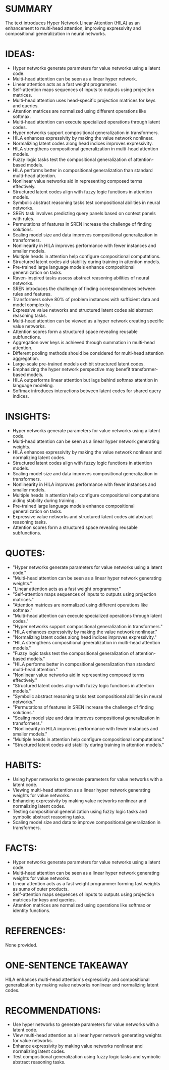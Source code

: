 # SUMMARY
The text introduces Hyper Network Linear Attention (HILA) as an enhancement to multi-head attention, improving expressivity and compositional generalization in neural networks.

# IDEAS:
- Hyper networks generate parameters for value networks using a latent code.
- Multi-head attention can be seen as a linear hyper network.
- Linear attention acts as a fast weight programmer.
- Self-attention maps sequences of inputs to outputs using projection matrices.
- Multi-head attention uses head-specific projection matrices for keys and queries.
- Attention matrices are normalized using different operations like softmax.
- Multi-head attention can execute specialized operations through latent codes.
- Hyper networks support compositional generalization in transformers.
- HILA enhances expressivity by making the value network nonlinear.
- Normalizing latent codes along head indices improves expressivity.
- HILA strengthens compositional generalization in multi-head attention models.
- Fuzzy logic tasks test the compositional generalization of attention-based models.
- HILA performs better in compositional generalization than standard multi-head attention.
- Nonlinear value networks aid in representing composed terms effectively.
- Structured latent codes align with fuzzy logic functions in attention models.
- Symbolic abstract reasoning tasks test compositional abilities in neural networks.
- SREN task involves predicting query panels based on context panels with rules.
- Permutations of features in SREN increase the challenge of finding solutions.
- Scaling model size and data improves compositional generalization in transformers.
- Nonlinearity in HILA improves performance with fewer instances and smaller models.
- Multiple heads in attention help configure compositional computations.
- Structured latent codes aid stability during training in attention models.
- Pre-trained large language models enhance compositional generalization on tasks.
- Raven-inspired tasks assess abstract reasoning abilities of neural networks.
- SREN introduces the challenge of finding correspondences between rules and features.
- Transformers solve 80% of problem instances with sufficient data and model complexity.
- Expressive value networks and structured latent codes aid abstract reasoning tasks.
- Multi-head attention can be viewed as a hyper network creating specific value networks.
- Attention scores form a structured space revealing reusable subfunctions.
- Aggregation over keys is achieved through summation in multi-head attention.
- Different pooling methods should be considered for multi-head attention aggregation.
- Large-scale pre-trained models exhibit structured latent codes.
- Emphasizing the hyper network perspective may benefit transformer-based models.
- HILA outperforms linear attention but lags behind softmax attention in language modeling.
- Softmax introduces interactions between latent codes for shared query indices.

# INSIGHTS:
- Hyper networks generate parameters for value networks using a latent code.
- Multi-head attention can be seen as a linear hyper network generating weights.
- HILA enhances expressivity by making the value network nonlinear and normalizing latent codes.
- Structured latent codes align with fuzzy logic functions in attention models.
- Scaling model size and data improves compositional generalization in transformers.
- Nonlinearity in HILA improves performance with fewer instances and smaller models.
- Multiple heads in attention help configure compositional computations aiding stability during training.
- Pre-trained large language models enhance compositional generalization on tasks.
- Expressive value networks and structured latent codes aid abstract reasoning tasks.
- Attention scores form a structured space revealing reusable subfunctions.

# QUOTES:
- "Hyper networks generate parameters for value networks using a latent code."
- "Multi-head attention can be seen as a linear hyper network generating weights."
- "Linear attention acts as a fast weight programmer."
- "Self-attention maps sequences of inputs to outputs using projection matrices."
- "Attention matrices are normalized using different operations like softmax."
- "Multi-head attention can execute specialized operations through latent codes."
- "Hyper networks support compositional generalization in transformers."
- "HILA enhances expressivity by making the value network nonlinear."
- "Normalizing latent codes along head indices improves expressivity."
- "HILA strengthens compositional generalization in multi-head attention models."
- "Fuzzy logic tasks test the compositional generalization of attention-based models."
- "HILA performs better in compositional generalization than standard multi-head attention."
- "Nonlinear value networks aid in representing composed terms effectively."
- "Structured latent codes align with fuzzy logic functions in attention models."
- "Symbolic abstract reasoning tasks test compositional abilities in neural networks."
- "Permutations of features in SREN increase the challenge of finding solutions."
- "Scaling model size and data improves compositional generalization in transformers."
- "Nonlinearity in HILA improves performance with fewer instances and smaller models."
- "Multiple heads in attention help configure compositional computations."
- "Structured latent codes aid stability during training in attention models."

# HABITS:
- Using hyper networks to generate parameters for value networks with a latent code.
- Viewing multi-head attention as a linear hyper network generating weights for value networks.
- Enhancing expressivity by making value networks nonlinear and normalizing latent codes.
- Testing compositional generalization using fuzzy logic tasks and symbolic abstract reasoning tasks.
- Scaling model size and data to improve compositional generalization in transformers.

# FACTS:
- Hyper networks generate parameters for value networks using a latent code.
- Multi-head attention can be seen as a linear hyper network generating weights for value networks.
- Linear attention acts as a fast weight programmer forming fast weights as sums of outer products.
- Self-attention maps sequences of inputs to outputs using projection matrices for keys and queries.
- Attention matrices are normalized using operations like softmax or identity functions.

# REFERENCES:
None provided.

# ONE-SENTENCE TAKEAWAY
HILA enhances multi-head attention's expressivity and compositional generalization by making value networks nonlinear and normalizing latent codes.

# RECOMMENDATIONS:
- Use hyper networks to generate parameters for value networks with a latent code.
- View multi-head attention as a linear hyper network generating weights for value networks.
- Enhance expressivity by making value networks nonlinear and normalizing latent codes.
- Test compositional generalization using fuzzy logic tasks and symbolic abstract reasoning tasks.